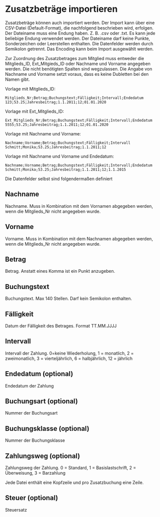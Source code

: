 # Zusatzbeträge importieren

Zusatzbeträge können auch importiert werden. Der Import kann über eine CSV-Datei (Default-Format), die nachfolgend beschrieben wird, erfolgen. Der Dateiname muss eine Endung haben. Z. B. .csv oder .txt. Es kann jede beliebige Endung verwendet werden. Der Dateiname darf keine Punkte, Sonderzeichen oder Leerstellen enthalten. Die Datenfelder werden durch Semikolon getrennt. Das Encoding kann beim Import ausgewählt werden.

Zur Zuordnung des Zusatzbetrages zum Mitglied muss entweder die Mitglieds\_ID, Ext\_Mitgieds\_ID oder Nachname und Vorname angegeben werden. Die nicht benötigten Spalten sind wegzulassen. Die Angabe von Nachname und Vorname setzt voraus, dass es keine Dubletten bei den Namen gibt.

Vorlage mit Mitglieds\_ID:

```
Mitglieds_Nr;Betrag;Buchungstext;Fälligkeit;Intervall;Endedatum
123;53.25;Jahresbeitrag;1.1.2011;12;01.01.2020
```

Vorlage mit Ext\_Mitglieds\_ID:

```
Ext_Mitglieds_Nr;Betrag;Buchungstext;Fälligkeit;Intervall;Endedatum
5555;53.25;Jahresbeitrag;1.1.2011;12;01.01.2020
```

Vorlage mit Nachname und Vorname:

```
Nachname;Vorname;Betrag;Buchungstext;Fälligkeit;Intervall
Schmitt;Monika;53.25;Jahresbeitrag;1.1.2011;12
```

Vorlage mit Nachname und Vorname und Endedatum:

```
Nachname;Vorname;Betrag;Buchungstext;Fälligkeit;Intervall;Endedatum
Schmitt;Monika;53.25;Jahresbeitrag;1.1.2011;12;1.1.2015
```

Die Datenfelder selbst sind folgendermaßen definiert

## Nachname

Nachname. Muss in Kombination mit dem Vornamen abgegeben werden, wenn die Mitglieds\_Nr nicht angegeben wurde.

## Vorname

Vorname. Muss in Kombination mit dem Nachnamen abgegeben werden, wenn die Mitglieds\_Nr nicht angegeben wurde.

## Betrag

Betrag. Anstatt eines Komma ist ein Punkt anzugeben.

## Buchungstext

Buchungstext. Max 140 Stellen. Darf kein Semikolon enthalten.

## Fälligkeit

Datum der Fälligkeit des Betrages. Format TT.MM.JJJJ

## Intervall

Intervall der Zahlung. 0=keine Wiederholung, 1 = monatlich, 2 = zweimonatlich, 3 = vierteljährlich, 6 = halbjährlich, 12 = jährlich

## Endedatum (optional)

Endedatum der Zahlung

## Buchungsart (optional)

Nummer der Buchungsart

## Buchungsklasse (optional)

Nummer der Buchungsklasse

## Zahlungsweg (optional)

Zahlungsweg der Zahlung. 0 = Standard, 1 = Basislastschrift, 2 = Überweisung, 3 = Barzahlung

Jede Datei enthält eine Kopfzeile und pro Zusatzbuchung eine Zeile.

## Steuer (optional)

Steuersatz
